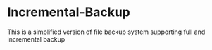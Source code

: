# Incremental-Backup
This is a simplified version of file backup system supporting full and incremental  backup
